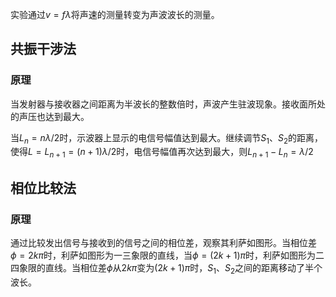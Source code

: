 实验通过$v=f\lambda$将声速的测量转变为声波波长的测量。

## 共振干涉法

### 原理

当发射器与接收器之间距离为半波长的整数倍时，声波产生驻波现象。接收面所处的声压也达到最大。

当$L_n=n\lambda/2$时，示波器上显示的电信号幅值达到最大。继续调节$S_1、S_2$的距离，使得$L=L_{n+1}=(n+1)\lambda/2$时，电信号幅值再次达到最大，则$L_{n+1}-L_n=\lambda/2$

## 相位比较法

### 原理

通过比较发出信号与接收到的信号之间的相位差，观察其利萨如图形。当相位差$\phi=2k\pi$时，利萨如图形为一三象限的直线，当$\phi=(2k+1)\pi$时，利萨如图形为二四象限的直线。当相位差$\phi$从$2k\pi$变为$(2k+1)\pi$时，$S_1$、$S_2$之间的距离移动了半个波长。